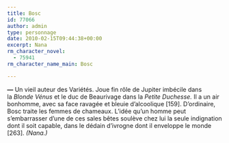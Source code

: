 ```yaml
---
title: Bosc
id: 77066
author: admin
type: personnage
date: 2010-02-15T09:44:38+00:00
excerpt: Nana
rm_character_novel:
  - 75941
rm_character_name_main: Bosc

---
```

**—** Un vieil auteur des Variétés. Joue fin rôle de Jupiter imbécile dans la _Blonde Vénus_ et le duc de Beaurivage dans la _Petite Duchesse._ Il a un air bonhomme, avec sa face ravagée et bleuie d&rsquo;alcoolique [159]. D&rsquo;ordinaire, Bosc traite les femmes de chameaux. L&rsquo;idée qu&rsquo;un homme peut s&rsquo;embarrasser d&rsquo;une de ces sales bêtes soulève chez lui la seule indignation dont il soit capable, dans le dédain d&rsquo;ivrogne dont il enveloppe le monde [263]. _(Nana.)_